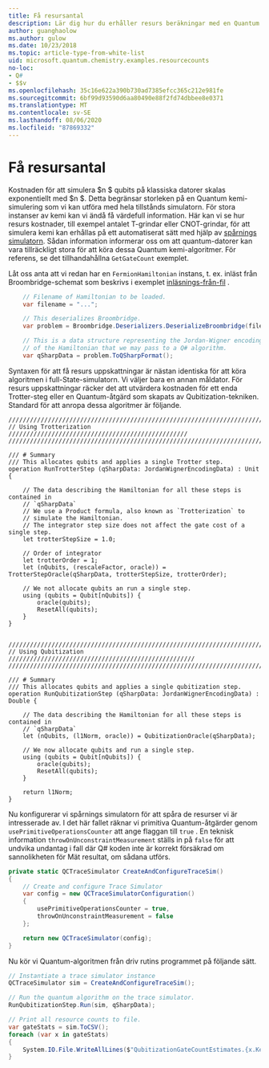 ```yaml
---
title: Få resursantal
description: Lär dig hur du erhåller resurs beräkningar med en Quantum trace Simulator.
author: guanghaolow
ms.author: gulow
ms.date: 10/23/2018
ms.topic: article-type-from-white-list
uid: microsoft.quantum.chemistry.examples.resourcecounts
no-loc:
- Q#
- $$v
ms.openlocfilehash: 35c16e622a390b730ad7385efcc365c212e981fe
ms.sourcegitcommit: 6bf99d93590d6aa80490e88f2fd74dbbee8e0371
ms.translationtype: MT
ms.contentlocale: sv-SE
ms.lasthandoff: 08/06/2020
ms.locfileid: "87869332"
---
```

# <a name="obtaining-resource-counts"></a>Få resursantal

Kostnaden för att simulera $n $ qubits på klassiska datorer skalas exponentiellt med $n $. Detta begränsar storleken på en Quantum kemi-simulering som vi kan utföra med hela tillstånds simulatorn. För stora instanser av kemi kan vi ändå få värdefull information. Här kan vi se hur resurs kostnader, till exempel antalet T-grindar eller CNOT-grindar, för att simulera kemi kan erhållas på ett automatiserat sätt med hjälp av [spårnings simulatorn](xref:microsoft.quantum.machines.qc-trace-simulator.intro). Sådan information informerar oss om att quantum-datorer kan vara tillräckligt stora för att köra dessa Quantum kemi-algoritmer. För referens, se det tillhandahållna `GetGateCount` exemplet.

Låt oss anta att vi redan har en `FermionHamiltonian` instans, t. ex. inläst från Broombridge-schemat som beskrivs i exemplet [inläsnings-från-fil](xref:microsoft.quantum.chemistry.examples.loadhamiltonian) . 

```csharp
    // Filename of Hamiltonian to be loaded.
    var filename = "...";

    // This deserializes Broombridge.
    var problem = Broombridge.Deserializers.DeserializeBroombridge(filename).ProblemDescriptions.First();

    // This is a data structure representing the Jordan-Wigner encoding 
    // of the Hamiltonian that we may pass to a Q# algorithm.
    var qSharpData = problem.ToQSharpFormat();
```

Syntaxen för att få resurs uppskattningar är nästan identiska för att köra algoritmen i full-State-simulatorn. Vi väljer bara en annan måldator. För resurs uppskattningar räcker det att utvärdera kostnaden för ett enda Trotter-steg eller en Quantum-åtgärd som skapats av Qubitization-tekniken. Standard för att anropa dessa algoritmer är följande.

```qsharp
//////////////////////////////////////////////////////////////////////////
// Using Trotterization //////////////////////////////////////////////////
//////////////////////////////////////////////////////////////////////////

/// # Summary
/// This allocates qubits and applies a single Trotter step.
operation RunTrotterStep (qSharpData: JordanWignerEncodingData) : Unit {
    
    // The data describing the Hamiltonian for all these steps is contained in
    // `qSharpData`
    // We use a Product formula, also known as `Trotterization` to
    // simulate the Hamiltonian.
    // The integrator step size does not affect the gate cost of a single step.
    let trotterStepSize = 1.0;
    
    // Order of integrator
    let trotterOrder = 1;
    let (nQubits, (rescaleFactor, oracle)) = TrotterStepOracle(qSharpData, trotterStepSize, trotterOrder);
    
    // We not allocate qubits an run a single step.
    using (qubits = Qubit[nQubits]) {
        oracle(qubits);
        ResetAll(qubits);
    }
}


//////////////////////////////////////////////////////////////////////////
// Using Qubitization ////////////////////////////////////////////////////
//////////////////////////////////////////////////////////////////////////

/// # Summary
/// This allocates qubits and applies a single qubitization step.
operation RunQubitizationStep (qSharpData: JordanWignerEncodingData) : Double {
    
    // The data describing the Hamiltonian for all these steps is contained in
    // `qSharpData`
    let (nQubits, (l1Norm, oracle)) = QubitizationOracle(qSharpData);
    
    // We now allocate qubits and run a single step.
    using (qubits = Qubit[nQubits]) {
        oracle(qubits);
        ResetAll(qubits);
    }
    
    return l1Norm;
}
```

Nu konfigurerar vi spårnings simulatorn för att spåra de resurser vi är intresserade av. I det här fallet räknar vi primitiva Quantum-åtgärder genom `usePrimitiveOperationsCounter` att ange flaggan till `true` . En teknisk information `throwOnUnconstraintMeasurement` ställs in på `false` för att undvika undantag i fall där Q# koden inte är korrekt försäkrad om sannolikheten för Mät resultat, om sådana utförs.

```csharp
private static QCTraceSimulator CreateAndConfigureTraceSim()
{
    // Create and configure Trace Simulator
    var config = new QCTraceSimulatorConfiguration()
    {
        usePrimitiveOperationsCounter = true,
        throwOnUnconstraintMeasurement = false
    };

    return new QCTraceSimulator(config);
}
```

Nu kör vi Quantum-algoritmen från driv rutins programmet på följande sätt.

```csharp
// Instantiate a trace simulator instance
QCTraceSimulator sim = CreateAndConfigureTraceSim();

// Run the quantum algorithm on the trace simulator.
RunQubitizationStep.Run(sim, qSharpData);

// Print all resource counts to file.
var gateStats = sim.ToCSV();
foreach (var x in gateStats)
{
    System.IO.File.WriteAllLines($"QubitizationGateCountEstimates.{x.Key}.csv", new string[] { x.Value });
}
```